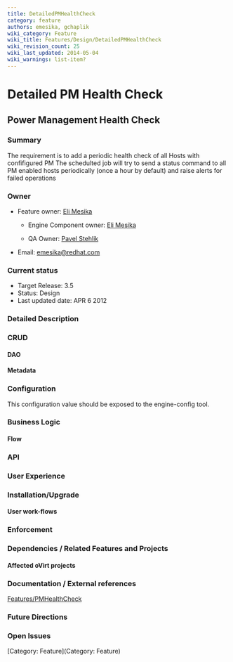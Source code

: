 ```yaml
---
title: DetailedPMHealthCheck
category: feature
authors: emesika, gchaplik
wiki_category: Feature
wiki_title: Features/Design/DetailedPMHealthCheck
wiki_revision_count: 25
wiki_last_updated: 2014-05-04
wiki_warnings: list-item?
---
```


# Detailed PM Health Check

## Power Management Health Check

### Summary

The requirement is to add a periodic health check of all Hosts with confifigured PM
The schedulted job will try to send a status command to all PM enabled hosts periodically (once a hour by default) and raise alerts for failed operations

### Owner

*   Feature owner: [ Eli Mesika](User:emesika)

    * Engine Component owner: [ Eli Mesika](User:emesika)

    * QA Owner: [ Pavel Stehlik](User:pstehlik)

*   Email: emesika@redhat.com

### Current status

*   Target Release: 3.5
*   Status: Design
*   Last updated date: APR 6 2012

### Detailed Description

### CRUD

#### DAO

#### Metadata

### Configuration

This configuration value should be exposed to the engine-config tool.

### Business Logic

#### Flow

### API

### User Experience

### Installation/Upgrade

#### User work-flows

### Enforcement

### Dependencies / Related Features and Projects

#### Affected oVirt projects

### Documentation / External references

[Features/PMHealthCheck](Features/PMHealthCheck)

### Future Directions

### Open Issues

[Category: Feature](Category: Feature)
